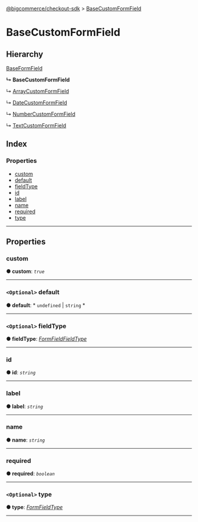 [@bigcommerce/checkout-sdk](../README.md) > [BaseCustomFormField](../interfaces/basecustomformfield.md)

# BaseCustomFormField

## Hierarchy

 [BaseFormField](baseformfield.md)

**↳ BaseCustomFormField**

↳  [ArrayCustomFormField](arraycustomformfield.md)

↳  [DateCustomFormField](datecustomformfield.md)

↳  [NumberCustomFormField](numbercustomformfield.md)

↳  [TextCustomFormField](textcustomformfield.md)

## Index

### Properties

* [custom](basecustomformfield.md#custom)
* [default](basecustomformfield.md#default)
* [fieldType](basecustomformfield.md#fieldtype)
* [id](basecustomformfield.md#id)
* [label](basecustomformfield.md#label)
* [name](basecustomformfield.md#name)
* [required](basecustomformfield.md#required)
* [type](basecustomformfield.md#type)

---

## Properties

<a id="custom"></a>

###  custom

**● custom**: *`true`*

___
<a id="default"></a>

### `<Optional>` default

**● default**: * `undefined` &#124; `string`
*

___
<a id="fieldtype"></a>

### `<Optional>` fieldType

**● fieldType**: *[FormFieldFieldType](../enums/formfieldfieldtype.md)*

___
<a id="id"></a>

###  id

**● id**: *`string`*

___
<a id="label"></a>

###  label

**● label**: *`string`*

___
<a id="name"></a>

###  name

**● name**: *`string`*

___
<a id="required"></a>

###  required

**● required**: *`boolean`*

___
<a id="type"></a>

### `<Optional>` type

**● type**: *[FormFieldType](../enums/formfieldtype.md)*

___

